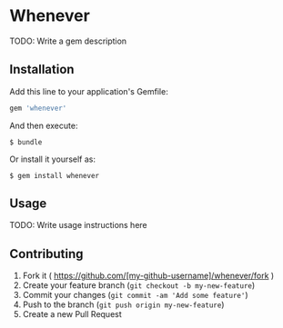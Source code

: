 # Whenever

TODO: Write a gem description

## Installation

Add this line to your application's Gemfile:

```ruby
gem 'whenever'
```

And then execute:

    $ bundle

Or install it yourself as:

    $ gem install whenever

## Usage

TODO: Write usage instructions here

## Contributing

1. Fork it ( https://github.com/[my-github-username]/whenever/fork )
2. Create your feature branch (`git checkout -b my-new-feature`)
3. Commit your changes (`git commit -am 'Add some feature'`)
4. Push to the branch (`git push origin my-new-feature`)
5. Create a new Pull Request
